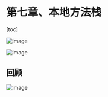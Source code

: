 # 第七章、本地方法栈

[toc]

![image](https://static.lovedata.net/20-11-13-fd1843a66a259982741a830f33d53ffb.png-wm)



![image](https://static.lovedata.net/20-11-13-ec4d937ac47b37f8ce51aff15214dfc0.png-wm)



## 回顾

![image](https://static.lovedata.net/20-11-16-c560486dd80360f7229d38ce99dd6d0e.png-wm)














